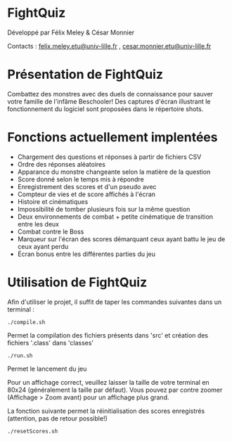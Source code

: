 FightQuiz
===========

Développé par Félix Meley & César Monnier

Contacts : felix.meley.etu@univ-lille.fr , cesar.monnier.etu@univ-lille.fr


# Présentation de FightQuiz

Combattez des monstres avec des duels de connaissance pour sauver votre famille de l'infâme Beschooler!
Des captures d'écran illustrant le fonctionnement du logiciel sont proposées dans le répertoire shots.


# Fonctions actuellement implentées

- Chargement des questions et réponses à partir de fichiers CSV
- Ordre des réponses aléatoires
- Apparance du monstre changeante selon la matière de la question
- Score donné selon le temps mis à répondre
- Enregistrement des scores et d'un pseudo avec
- Compteur de vies et de score affichés à l'écran
- Histoire et cinématiques
- Impossibilité de tomber plusieurs fois sur la même question
- Deux environnements de combat + petite cinématique de transition entre les deux
- Combat contre le Boss
- Marqueur sur l'écran des scores démarquant ceux ayant battu le jeu de ceux ayant perdu
- Écran bonus entre les différentes parties du jeu


# Utilisation de FightQuiz

Afin d'utiliser le projet, il suffit de taper les commandes suivantes dans un terminal :

```
./compile.sh
```
Permet la compilation des fichiers présents dans 'src' et création des fichiers '.class' dans 'classes'

```
./run.sh
```
Permet le lancement du jeu

Pour un affichage correct, veuillez laisser la taille de votre terminal en 80x24 (généralement la taille par défaut).
Vous pouvez par contre zoomer (Affichage > Zoom avant) pour un affichage plus grand.

La fonction suivante permet la réinitialisation des scores enregistrés (attention, pas de retour possible!)

```
./resetScores.sh
```
